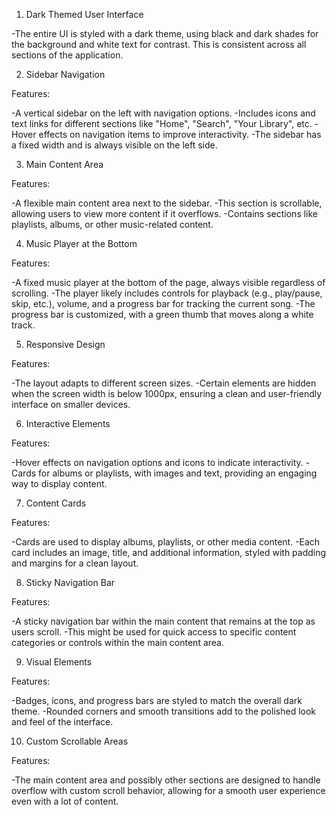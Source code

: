 1. Dark Themed User Interface

-The entire UI is styled with a dark theme, using black and dark shades for the background and white text for contrast. This is consistent across all sections of the application.

2. Sidebar Navigation

Features:

-A vertical sidebar on the left with navigation options.
-Includes icons and text links for different sections like "Home", "Search", "Your Library", etc.
-Hover effects on navigation items to improve interactivity.
-The sidebar has a fixed width and is always visible on the left side.

3. Main Content Area

Features:

-A flexible main content area next to the sidebar.
-This section is scrollable, allowing users to view more content if it overflows.
-Contains sections like playlists, albums, or other music-related content.

4. Music Player at the Bottom

Features:

-A fixed music player at the bottom of the page, always visible regardless of scrolling.
-The player likely includes controls for playback (e.g., play/pause, skip, etc.), volume, and a progress bar for tracking the current song.
-The progress bar is customized, with a green thumb that moves along a white track.

5. Responsive Design

Features:

-The layout adapts to different screen sizes.
-Certain elements are hidden when the screen width is below 1000px, ensuring a clean and user-friendly interface on smaller devices.

6. Interactive Elements
    
Features:

-Hover effects on navigation options and icons to indicate interactivity.
-Cards for albums or playlists, with images and text, providing an engaging way to display content.

7. Content Cards

Features:

-Cards are used to display albums, playlists, or other media content.
-Each card includes an image, title, and additional information, styled with padding and margins for a clean layout.

8. Sticky Navigation Bar

Features:

-A sticky navigation bar within the main content that remains at the top as users scroll.
-This might be used for quick access to specific content categories or controls within the main content area.

9. Visual Elements
    
Features:

-Badges, icons, and progress bars are styled to match the overall dark theme.
-Rounded corners and smooth transitions add to the polished look and feel of the interface.

10. Custom Scrollable Areas

Features:

-The main content area and possibly other sections are designed to handle overflow with custom scroll behavior, allowing for a smooth user experience even with a lot of content.
